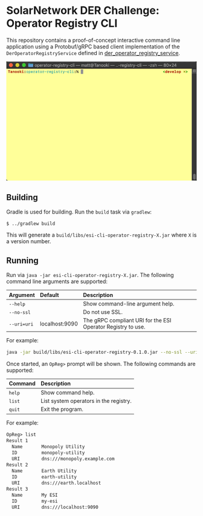 # SolarNetwork DER Challenge: Operator Registry CLI

This repository contains a proof-of-concept interactive command line application using a 
Protobuf/gRPC based client implementation of the `DerOperatorRegistryService` defined in 
[der_operator_registry_service][der_operator_registry].

![CLI App Demo](docs/opreg-cli.gif)

## Building

Gradle is used for building. Run the `build` task via `gradlew`:

	$ ../gradlew build

This will generate a `build/libs/esi-cli-operator-registry-X.jar` where `X` is a version number.

## Running

Run via `java -jar esi-cli-operator-registry-X.jar`. The following command line arguments are
supported:

| Argument | Default | Description |
|:---------|:--------|:------------|
| `--help` | | Show command-line argument help. |
| `--no-ssl` | | Do not use SSL. |
| `--uri=uri` | localhost:9090 | The gRPC compliant URI for the ESI Operator Registry to use. |

For example:

```sh
java -jar build/libs/esi-cli-operator-registry-0.1.0.jar --no-ssl --uri=esi.example.com:9090
```

Once started, an `OpReg>` prompt will be shown. The following commands are supported:

| Command | Description |
|:--------|:------------|
| `help`  | Show command help. |
| `list`  | List system operators in the registry. |
| `quit`  | Exit the program. |

For example:

```
OpReg> list
Result 1
  Name       Monopoly Utility
  ID         monopoly-utility
  URI        dns:///monopoly.example.com
Result 2
  Name       Earth Utility
  ID         earth-utility
  URI        dns:///earth.localhost
Result 3
  Name       My ESI
  ID         my-esi
  URI        dns:///localhost:9090
```

[der_operator_registry]: ../api/src/main/proto/solarnetwork/esi/service/der_operator_registry_service.proto
